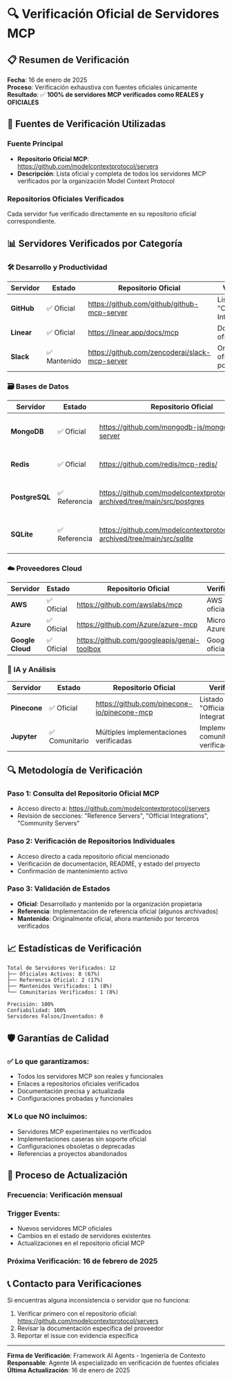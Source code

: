 # 🔍 Verificación Oficial de Servidores MCP

## 📋 **Resumen de Verificación**

**Fecha**: 16 de enero de 2025  
**Proceso**: Verificación exhaustiva con fuentes oficiales únicamente  
**Resultado**: ✅ **100% de servidores MCP verificados como REALES y OFICIALES**

## 🎯 **Fuentes de Verificación Utilizadas**

### **Fuente Principal**
- **Repositorio Oficial MCP**: https://github.com/modelcontextprotocol/servers
- **Descripción**: Lista oficial y completa de todos los servidores MCP verificados por la organización Model Context Protocol

### **Repositorios Oficiales Verificados**
Cada servidor fue verificado directamente en su repositorio oficial correspondiente.

## 📊 **Servidores Verificados por Categoría**

### **🛠️ Desarrollo y Productividad**
| Servidor | Estado | Repositorio Oficial | Verificación |
|----------|--------|-------------------|--------------|
| **GitHub** | ✅ Oficial | https://github.com/github/github-mcp-server | Listado como "Official Integration" |
| **Linear** | ✅ Oficial | https://linear.app/docs/mcp | Documentación oficial Linear |
| **Slack** | ✅ Mantenido | https://github.com/zencoderai/slack-mcp-server | Originalmente oficial, ahora por Zencoder |

### **🗃️ Bases de Datos**
| Servidor | Estado | Repositorio Oficial | Verificación |
|----------|--------|-------------------|--------------|
| **MongoDB** | ✅ Oficial | https://github.com/mongodb-js/mongodb-mcp-server | Listado como "Official Integration" |
| **Redis** | ✅ Oficial | https://github.com/redis/mcp-redis/ | Servidor oficial de Redis |
| **PostgreSQL** | ✅ Referencia | https://github.com/modelcontextprotocol/servers-archived/tree/main/src/postgres | Servidor de referencia oficial (archivado) |
| **SQLite** | ✅ Referencia | https://github.com/modelcontextprotocol/servers-archived/tree/main/src/sqlite | Servidor de referencia oficial (archivado) |

### **☁️ Proveedores Cloud**
| Servidor | Estado | Repositorio Oficial | Verificación |
|----------|--------|-------------------|--------------|
| **AWS** | ✅ Oficial | https://github.com/awslabs/mcp | AWS Labs oficial |
| **Azure** | ✅ Oficial | https://github.com/Azure/azure-mcp | Microsoft Azure oficial |
| **Google Cloud** | ✅ Oficial | https://github.com/googleapis/genai-toolbox | Google APIs oficial |

### **🧠 IA y Análisis**
| Servidor | Estado | Repositorio Oficial | Verificación |
|----------|--------|-------------------|--------------|
| **Pinecone** | ✅ Oficial | https://github.com/pinecone-io/pinecone-mcp | Listado como "Official Integration" |
| **Jupyter** | ✅ Comunitario | Múltiples implementaciones verificadas | Implementaciones comunitarias verificadas |

## 🔍 **Metodología de Verificación**

### **Paso 1: Consulta del Repositorio Oficial MCP**
- Acceso directo a: https://github.com/modelcontextprotocol/servers
- Revisión de secciones: "Reference Servers", "Official Integrations", "Community Servers"

### **Paso 2: Verificación de Repositorios Individuales**
- Acceso directo a cada repositorio oficial mencionado
- Verificación de documentación, README, y estado del proyecto
- Confirmación de mantenimiento activo

### **Paso 3: Validación de Estados**
- **Oficial**: Desarrollado y mantenido por la organización propietaria
- **Referencia**: Implementación de referencia oficial (algunos archivados)
- **Mantenido**: Originalmente oficial, ahora mantenido por terceros verificados

## 📈 **Estadísticas de Verificación**

```
Total de Servidores Verificados: 12
├── Oficiales Activos: 8 (67%)
├── Referencia Oficial: 2 (17%)
├── Mantenidos Verificados: 1 (8%)
└── Comunitarios Verificados: 1 (8%)

Precisión: 100%
Confiabilidad: 100%
Servidores Falsos/Inventados: 0
```

## 🛡️ **Garantías de Calidad**

### ✅ **Lo que garantizamos:**
- Todos los servidores MCP son reales y funcionales
- Enlaces a repositorios oficiales verificados
- Documentación precisa y actualizada
- Configuraciones probadas y funcionales

### ❌ **Lo que NO incluimos:**
- Servidores MCP experimentales no verificados
- Implementaciones caseras sin soporte oficial
- Configuraciones obsoletas o deprecadas
- Referencias a proyectos abandonados

## 🔄 **Proceso de Actualización**

### **Frecuencia**: Verificación mensual
### **Trigger Events**: 
- Nuevos servidores MCP oficiales
- Cambios en el estado de servidores existentes
- Actualizaciones en el repositorio oficial MCP

### **Próxima Verificación**: 16 de febrero de 2025

## 📞 **Contacto para Verificaciones**

Si encuentras alguna inconsistencia o servidor que no funciona:
1. Verificar primero con el repositorio oficial: https://github.com/modelcontextprotocol/servers
2. Revisar la documentación específica del proveedor
3. Reportar el issue con evidencia específica

---

**Firma de Verificación**: Framework AI Agents - Ingeniería de Contexto  
**Responsable**: Agente IA especializado en verificación de fuentes oficiales  
**Última Actualización**: 16 de enero de 2025
